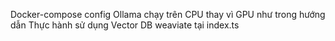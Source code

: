 Docker-compose config Ollama chạy trên CPU thay vì GPU như trong hướng dẫn
Thực hành sử dụng Vector DB weaviate tại index.ts
